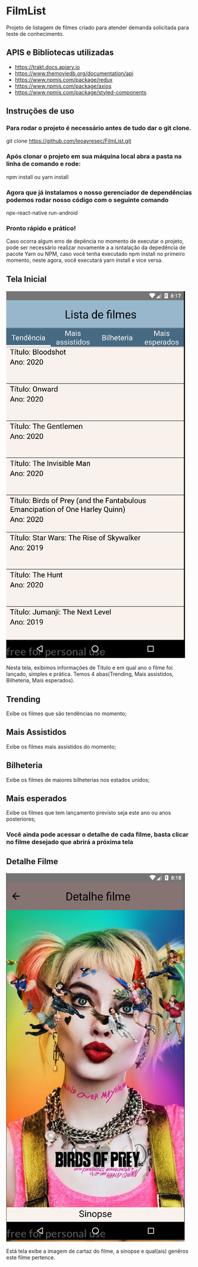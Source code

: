 # FilmList
Projeto de listagem de filmes criado para atender demanda solicitada para teste de conhecimento.

## APIS e Bibliotecas utilizadas
* https://trakt.docs.apiary.io
* https://www.themoviedb.org/documentation/api
* https://www.npmjs.com/package/redux
* https://www.npmjs.com/package/axios
* https://www.npmjs.com/package/styled-components
##  Instruções de uso
### Para rodar o projeto é necessário antes de tudo dar o git clone.
 git clone https://github.com/leoayresec/FilmList.git
### Após clonar o projeto em sua máquina local abra a pasta na linha de comando e rode:
 npm install ou yarn install
 
### Agora que já instalamos o nosso gerenciador de dependências podemos rodar nosso código com o seguinte comando
 npx-react-native run-android
 
### Pronto rápido e prático!
 Caso ocorra algum erro de depência no momento de executar o projeto, pode ser necessário realizar novamente a a isntalação da depedência de pacote Yarn ou NPM, caso você tenha executado npm install no primeiro momento, neste agora, você executará yarn install e vice versa.
 
## Tela Inicial
![Alt text](/img/Home.PNG?raw=true "Optional Title")

 Nesta tela, exibimos informações de Título e em qual ano o filme foi lançado, simples e prática. Temos 4 abas(Trending, Mais assistidos, Bilheteria, Mais esperados).
## Trending 
 Exibe os filmes que são tendências no momento;
 
## Mais Assistidos
 Exibe os filmes mais assistidos do momento;

## Bilheteria 
 Exibe os filmes de maiores bilheterias nos estados unidos;
 
## Mais esperados
 Exibe os filmes que tem lançamento previsto seja este ano ou anos posteriores;
 
### Você ainda pode acessar o detalhe de cada filme, basta clicar no filme desejado que abrirá a próxima tela


## Detalhe Filme
![Alt text](/img/Detalhe.PNG?raw=true "Optional Title")

Está tela exibe a imagem de cartaz do filme, a sinopse e qual(ais) genêros este filme pertence.

